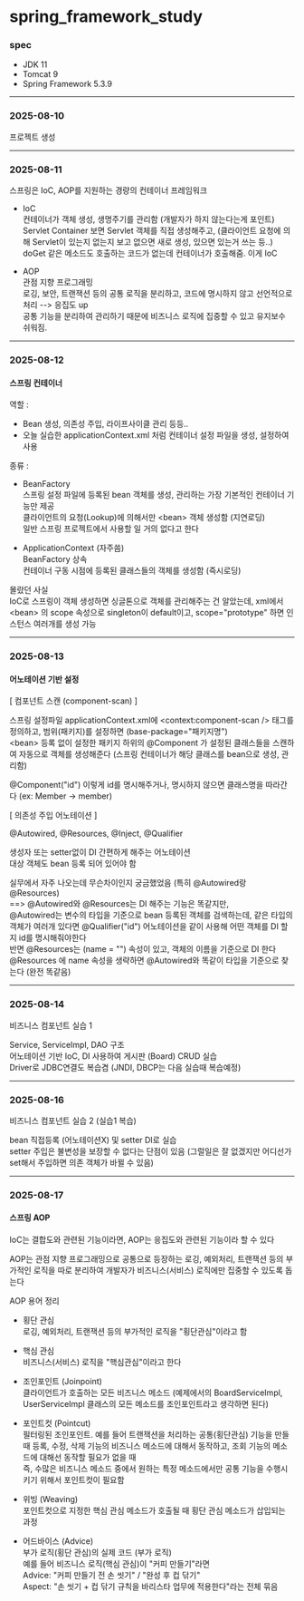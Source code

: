 # spring_framework_study

### spec

- JDK 11
- Tomcat 9
- Spring Framework 5.3.9

---

### 2025-08-10 

프로젝트 생성  

---

### 2025-08-11

스프링은 IoC, AOP를 지원하는 경량의 컨테이너 프레임워크

- IoC  
 컨테이너가 객체 생성, 생명주기를 관리함 (개발자가 하지 않는다는게 포인트)  
 Servlet Container 보면 Servlet 객체를 직접 생성해주고, (클라이언트 요청에 의해 Servlet이 있는지 없는지 보고 없으면 새로 생성, 있으면 있는거 쓰는 등..) doGet 같은 메소드도 호출하는 코드가 없는데 컨테이너가 호출해줌. 이게 IoC

  
- AOP  
 관점 지향 프로그래밍  
 로깅, 보안, 트랜잭션 등의 공통 로직을 분리하고, 코드에 명시하지 않고 선언적으로 처리 --> 응집도 up  
 공통 기능을 분리하여 관리하기 때문에 비즈니스 로직에 집중할 수 있고 유지보수 쉬워짐.
 
 ---

### 2025-08-12

#### 스프링 컨테이너  
역할 :   
 - Bean 생성, 의존성 주입, 라이프사이클 관리 등등.. 
 - 오늘 실습한 applicationContext.xml 처럼 컨테이너 설정 파일을 생성, 설정하여 사용


종류 : 

 - BeanFactory  
 스프링 설정 파일에 등록된 bean 객체를 생성, 관리하는 가장 기본적인 컨테이너 기능만 제공  
 클라이언트의 요청(Lookup)에 의해서만 \<bean> 객체 생성함 (지연로딩)  
 일반 스프링 프로젝트에서 사용할 일 거의 없다고 한다


 - ApplicationContext  (자주씀)  
 BeanFactory 상속  
 컨테이너 구동 시점에 등록된 클래스들의 객체를 생성함 (즉시로딩)


몰랐던 사실  
IoC로 스프링이 객체 생성하면 싱글톤으로 객체를 관리해주는 건 알았는데, xml에서 \<bean> 의 scope 속성으로 singleton이 default이고, scope="prototype" 하면 인스턴스 여러개를 생성 가능

---

### 2025-08-13

#### 어노테이션 기반 설정

[ 컴포넌트 스캔 (component-scan) ]  

스프링 설정파일 applicationContext.xml에 \<context:component-scan /> 태그를 정의하고, 범위(패키지)를 설정하면 (base-package="패키지명")  
\<bean> 등록 없이 설정한 패키지 하위의 @Component 가 설정된 클래스들을 스캔하여 자동으로 객체를 생성해준다 (스프링 컨테이너가 해당 클래스를 bean으로 생성, 관리함)

@Component("id") 이렇게 id를 명시해주거나, 명시하지 않으면 클래스명을 따라간다 (ex: Member -> member)


[ 의존성 주입 어노테이션 ]

@Autowired, @Resources, @Inject, @Qualifier  

생성자 또는 setter없이 DI 간편하게 해주는 어노테이션  
대상 객체도 bean 등록 되어 있어야 함

실무에서 자주 나오는데 무슨차이인지 궁금했었음 (특히 @Autowired랑 @Resources)  
==> @Autowired와 @Resources는 DI 해주는 기능은 똑같지만,  
@Autowired는 변수의 타입을 기준으로 bean 등록된 객체를 검색하는데, 같은 타입의 객체가 여러개 있다면 @Qualifier("id") 어노테이션을 같이 사용해 어떤 객체를 DI 할지 id를 명시해줘야한다  
반면 @Resources는 (name = "") 속성이 있고, 객체의 이름을 기준으로 DI 한다  
@Resources 에 name 속성을 생략하면 @Autowired와 똑같이 타입을 기준으로 찾는다 (완전 똑같음) 

---

### 2025-08-14

비즈니스 컴포넌트 실습 1
 
Service, ServiceImpl, DAO 구조  
어노테이션 기반 IoC, DI 사용하여 게시판 (Board) CRUD 실습  
Driver로 JDBC연결도 복습겸 (JNDI, DBCP는 다음 실습때 복습예정)


---

### 2025-08-16

비즈니스 컴포넌트 실습 2 (실습1 복습)  

bean 직접등록 (어노테이션X) 및 setter DI로 실습  
setter 주입은 불변성을 보장할 수 없다는 단점이 있음 (그럴일은 잘 없겠지만 어디선가 set해서 주입하면 의존 객체가 바뀔 수 있음)

---

### 2025-08-17

#### 스프링 AOP

IoC는 결합도와 관련된 기능이라면, AOP는 응집도와 관련된 기능이라 할 수 있다

AOP는 관점 지향 프로그래밍으로 공통으로 등장하는 로깅, 예외처리, 트랜잭션 등의 부가적인 로직을 따로 분리하여 개발자가 비즈니스(서비스) 로직에만 집중할 수 있도록 돕는다

AOP 용어 정리

 - 횡단 관심  
   로깅, 예외처리, 트랜잭션 등의 부가적인 로직을 "횡단관심"이라고 함


 - 핵심 관심  
   비즈니스(서비스) 로직을 "핵심관심"이라고 한다


 - 조인포인트 (Joinpoint)  
   클라이언트가 호출하는 모든 비즈니스 메소드 (예제에서의 BoardServiceImpl, UserServiceImpl 클래스의 모든 메소드를 조인포인트라고 생각하면 된다)
   

 - 포인트컷 (Pointcut)  
   필터링된 조인포인트. 예를 들어 트랜잭션을 처리하는 공통(횡단관심) 기능을 만들 때 등록, 수정, 삭제 기능의 비즈니스 메소드에 대해서 동작하고, 조회 기능의 메소드에 대해선 동작할 필요가 없을 때  
   즉, 수많은 비즈니스 메소드 중에서 원하는 특정 메소드에서만 공통 기능을 수행시키기 위해서 포인트컷이 필요함 


 - 위빙 (Weaving)  
   포인트컷으로 지정한 핵심 관심 메소드가 호출될 때 횡단 관심 메소드가 삽입되는 과정 


  - 어드바이스 (Advice)  
    부가 로직(횡단 관심)의 실제 코드 (부가 로직)  
    예를 들어 비즈니스 로직(핵심 관심)이 "커피 만들기"라면  
    Advice: "커피 만들기 전 손 씻기" / "완성 후 컵 닦기"  
    Aspect: "손 씻기 + 컵 닦기 규칙을 바리스타 업무에 적용한다"라는 전체 묶음





















